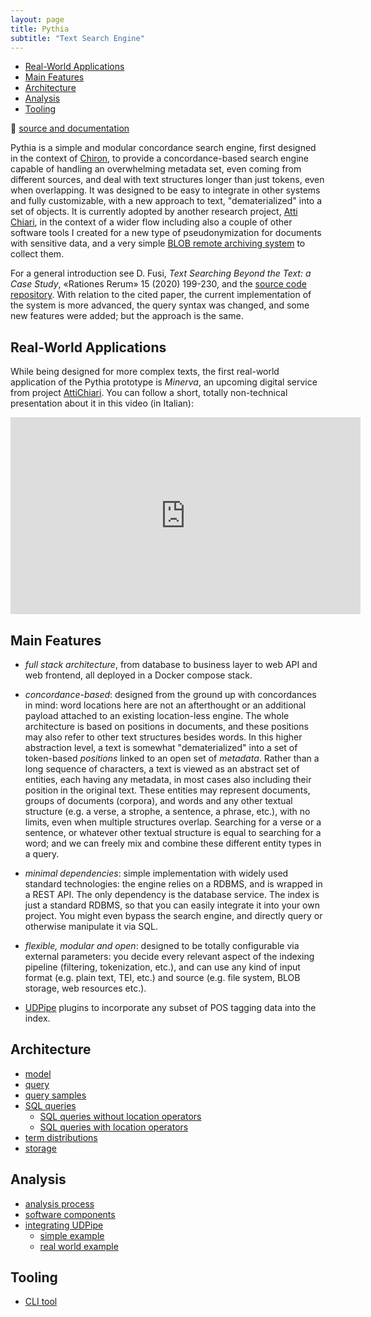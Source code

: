```yaml
---
layout: page
title: Pythia
subtitle: "Text Search Engine"
---
```


- [Real-World Applications](#real-world-applications)
- [Main Features](#main-features)
- [Architecture](#architecture)
- [Analysis](#analysis)
- [Tooling](#tooling)

📖 [source and documentation](https://github.com/vedph/pythia)

Pythia is a simple and modular concordance search engine, first designed in the context of [Chiron](chiron.md), to provide a concordance-based search engine capable of handling an overwhelming metadata set, even coming from different sources, and deal with text structures longer than just tokens, even when overlapping. It was designed to be easy to integrate in other systems and fully customizable, with a new approach to text, "dematerialized" into a set of objects. It is currently adopted by another research project, [Atti Chiari](https://attichiari.unige.it/), in the context of a wider flow including also a couple of other software tools I created for a new type of pseudonymization for documents with sensitive data, and a very simple [BLOB remote archiving system](https://github.com/vedph/simple-blob) to collect them.

For a general introduction see D. Fusi, _Text Searching Beyond the Text: a Case Study_, «Rationes Rerum» 15 (2020) 199-230, and the [source code repository](https://github.com/vedph/pythia). With relation to the cited paper, the current implementation of the system is more advanced, the query syntax was changed, and some new features were added; but the approach is the same.

## Real-World Applications

While being designed for more complex texts, the first real-world application of the Pythia prototype is _Minerva_, an upcoming digital service from project [AttiChiari](https://attichiari.unige.it/). You can follow a short, totally non-technical presentation about it in this video (in Italian):

<iframe width="560" height="315" src="https://www.youtube.com/embed/EgnFYD5qpz0?start=17596" title="YouTube video player" frameborder="0" allow="accelerometer; autoplay; clipboard-write; encrypted-media; gyroscope; picture-in-picture; web-share" allowfullscreen></iframe>

## Main Features

- _full stack architecture_, from database to business layer to web API and web frontend, all deployed in a Docker compose stack.

- _concordance-based_: designed from the ground up with concordances in mind: word locations here are not an afterthought or an additional payload attached to an existing location-less engine. The whole architecture is based on positions in documents, and these positions may also refer to other text structures besides words. In this higher abstraction level, a text is somewhat "dematerialized" into a set of token-based _positions_ linked to an open set of _metadata_. Rather than a long sequence of characters, a text is viewed as an abstract set of entities, each having any metadata, in most cases also including their position in the original text. These entities may represent documents, groups of documents (corpora), and words and any other textual structure (e.g. a verse, a strophe, a sentence, a phrase, etc.), with no limits, even when multiple structures overlap. Searching for a verse or a sentence, or whatever other textual structure is equal to searching for a word; and we can freely mix and combine these different entity types in a query.

- _minimal dependencies_: simple implementation with widely used standard technologies: the engine relies on a RDBMS, and is wrapped in a REST API. The only dependency is the database service. The index is just a standard RDBMS, so that you can easily integrate it into your own project. You might even bypass the search engine, and directly query or otherwise manipulate it via SQL.

- _flexible, modular and open_: designed to be totally configurable via external parameters: you decide every relevant aspect of the indexing pipeline (filtering, tokenization, etc.), and can use any kind of input format (e.g. plain text, TEI, etc.) and source (e.g. file system, BLOB storage, web resources etc.).

- [UDPipe](https://ufal.mff.cuni.cz/udpipe) plugins to incorporate any subset of POS tagging data into the index.

## Architecture

- [model](pythia/model.md)
- [query](pythia/query.md)
- [query samples](pythia/query-samples.md)
- [SQL queries](pythia/sql.md)
  - [SQL queries without location operators](pythia/sql-ex-non-locop.md)
  - [SQL queries with location operators](pythia/sql-ex-locop.md)
- [term distributions](pythia/term-list.md)
- [storage](pythia/storage.md)

## Analysis

- [analysis process](pythia/analysis.md)
- [software components](pythia/components.md)
- [integrating UDPipe](pythia/udp.md)
  - [simple example](pythia/example.md)
  - [real world example](pythia/example-ac.md)

## Tooling

- [CLI tool](pythia/cli.md)
